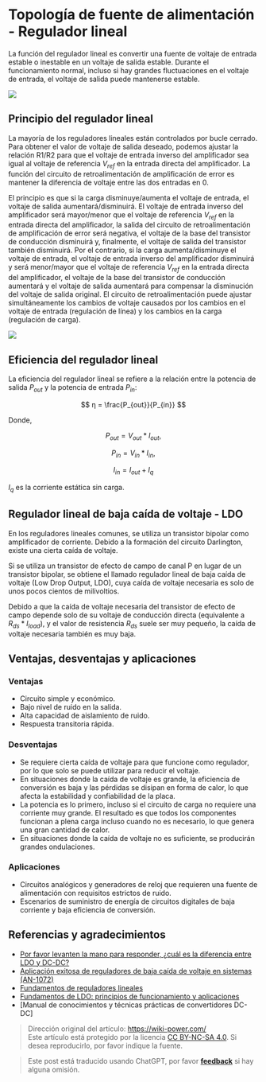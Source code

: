 # Topología de fuente de alimentación - Regulador lineal

La función del regulador lineal es convertir una fuente de voltaje de entrada estable o inestable en un voltaje de salida estable. Durante el funcionamiento normal, incluso si hay grandes fluctuaciones en el voltaje de entrada, el voltaje de salida puede mantenerse estable.

![](https://wiki-media-1253965369.cos.ap-guangzhou.myqcloud.com/img/20211208155739.png)

## Principio del regulador lineal

La mayoría de los reguladores lineales están controlados por bucle cerrado. Para obtener el valor de voltaje de salida deseado, podemos ajustar la relación R1/R2 para que el voltaje de entrada inverso del amplificador sea igual al voltaje de referencia $V_{ref}$ en la entrada directa del amplificador. La función del circuito de retroalimentación de amplificación de error es mantener la diferencia de voltaje entre las dos entradas en 0.

El principio es que si la carga disminuye/aumenta el voltaje de entrada, el voltaje de salida aumentará/disminuirá. El voltaje de entrada inverso del amplificador será mayor/menor que el voltaje de referencia $V_{ref}$ en la entrada directa del amplificador, la salida del circuito de retroalimentación de amplificación de error será negativa, el voltaje de la base del transistor de conducción disminuirá y, finalmente, el voltaje de salida del transistor también disminuirá. Por el contrario, si la carga aumenta/disminuye el voltaje de entrada, el voltaje de entrada inverso del amplificador disminuirá y será menor/mayor que el voltaje de referencia $V_{ref}$ en la entrada directa del amplificador, el voltaje de la base del transistor de conducción aumentará y el voltaje de salida aumentará para compensar la disminución del voltaje de salida original. El circuito de retroalimentación puede ajustar simultáneamente los cambios de voltaje causados por los cambios en el voltaje de entrada (regulación de línea) y los cambios en la carga (regulación de carga).

![](https://wiki-media-1253965369.cos.ap-guangzhou.myqcloud.com/img/20200202231005.png)

## Eficiencia del regulador lineal

La eficiencia del regulador lineal se refiere a la relación entre la potencia de salida $P_{out}$ y la potencia de entrada $P_{in}$:

$$
η = \frac{P_{out}}{P_{in}}
$$

Donde,

$$
P_{out}=V_{out}*I_{out},
$$

$$
P_{in}=V_{in}*I_{in},
$$

$$
I_{in}=I_{out}+I_{q}
$$

$I_{q}$ es la corriente estática sin carga.

## Regulador lineal de baja caída de voltaje - LDO

En los reguladores lineales comunes, se utiliza un transistor bipolar como amplificador de corriente. Debido a la formación del circuito Darlington, existe una cierta caída de voltaje.

Si se utiliza un transistor de efecto de campo de canal P en lugar de un transistor bipolar, se obtiene el llamado regulador lineal de baja caída de voltaje (Low Drop Output, LDO), cuya caída de voltaje necesaria es solo de unos pocos cientos de milivoltios.

Debido a que la caída de voltaje necesaria del transistor de efecto de campo depende solo de su voltaje de conducción directa (equivalente a $R_{ds}*I_{load}$), y el valor de resistencia $R_{ds}$ suele ser muy pequeño, la caída de voltaje necesaria también es muy baja.

## Ventajas, desventajas y aplicaciones

### Ventajas

- Circuito simple y económico.
- Bajo nivel de ruido en la salida.
- Alta capacidad de aislamiento de ruido.
- Respuesta transitoria rápida.

### Desventajas

- Se requiere cierta caída de voltaje para que funcione como regulador, por lo que solo se puede utilizar para reducir el voltaje.
- En situaciones donde la caída de voltaje es grande, la eficiencia de conversión es baja y las pérdidas se disipan en forma de calor, lo que afecta la estabilidad y confiabilidad de la placa.
- La potencia es lo primero, incluso si el circuito de carga no requiere una corriente muy grande. El resultado es que todos los componentes funcionan a plena carga incluso cuando no es necesario, lo que genera una gran cantidad de calor.
- En situaciones donde la caída de voltaje no es suficiente, se producirán grandes ondulaciones.

### Aplicaciones

- Circuitos analógicos y generadores de reloj que requieren una fuente de alimentación con requisitos estrictos de ruido.
- Escenarios de suministro de energía de circuitos digitales de baja corriente y baja eficiencia de conversión.

## Referencias y agradecimientos

- [Por favor levanten la mano para responder, ¿cuál es la diferencia entre LDO y DC-DC?](https://mp.weixin.qq.com/s/GfnT3FTVtMr37DIRVPG65g)
- [Aplicación exitosa de reguladores de baja caída de voltaje en sistemas (AN-1072)](https://www.analog.com/media/cn/technical-documentation/application-notes/AN-1072_cn.pdf)
- [Fundamentos de reguladores lineales](https://e2echina.ti.com/cfs-file/__key/telligent-evolution-components-attachments/00-24-00-00-00-02-56-36/_BF7E2760337A8B536856FA574078E577C68B_.pdf)
- [Fundamentos de LDO: principios de funcionamiento y aplicaciones](https://haipeng.me/2020/06/10/ldo-basics-principles-and-applications/)
- [Manual de conocimientos y técnicas prácticas de convertidores DC-DC] 

> Dirección original del artículo: <https://wiki-power.com/>  
> Este artículo está protegido por la licencia [CC BY-NC-SA 4.0](https://creativecommons.org/licenses/by/4.0/deed.zh). Si desea reproducirlo, por favor indique la fuente.

> Este post está traducido usando ChatGPT, por favor [**feedback**](https://github.com/linyuxuanlin/Wiki_MkDocs/issues/new) si hay alguna omisión.